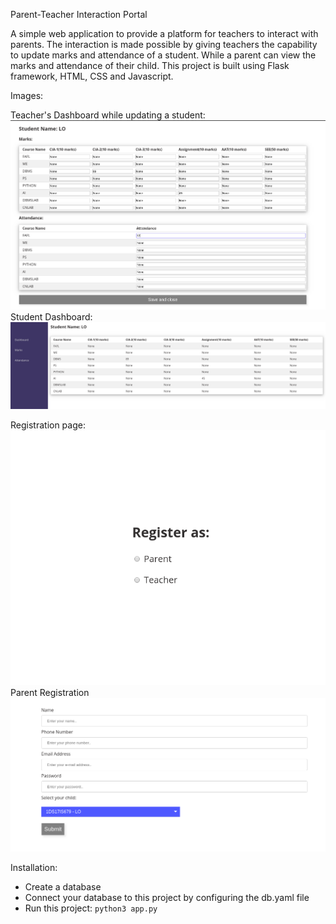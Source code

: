 Parent-Teacher Interaction Portal

A simple web application to provide a platform for teachers to interact with parents. The interaction is made possible by giving teachers the capability to update marks and attendance of a student. While a parent can view the marks and attendance of their child. This project is built using Flask framework, HTML, CSS and Javascript. 

Images:

Teacher's Dashboard while updating a student:<img src="https://github.com/nishant-boro/parent-teacher-interaction-portal/blob/master/dashboard_teacher.png" width="800"> Student Dashboard:<img src="https://github.com/nishant-boro/parent-teacher-interaction-portal/blob/master/student_dashboard.png" width="800">

Registration page:<img src="https://github.com/nishant-boro/parent-teacher-interaction-portal/blob/master/registration.png" width="800"> Parent Registration<img src="https://github.com/nishant-boro/parent-teacher-interaction-portal/blob/master/register_parent.png" width="800">

Installation:

- Create a database
- Connect your database to this project by configuring the db.yaml file
- Run this project: ``` python3 app.py ```
